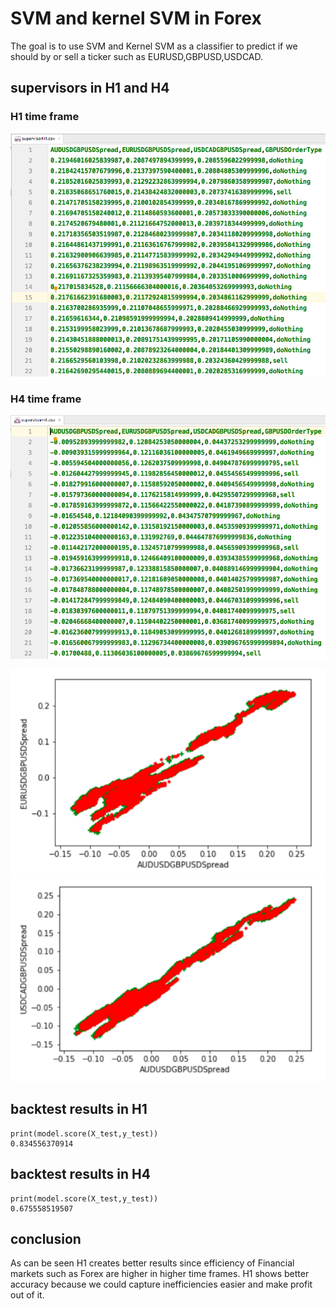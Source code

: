 # SVM and kernel SVM in Forex

The goal is to use SVM and Kernel SVM as a classifier to predict 
if we should by or sell a ticker such as EURUSD,GBPUSD,USDCAD.


## supervisors in H1 and H4
### H1 time frame
![](H1.png)
### H4 time frame
![](H4.png)


![](eurusdgbpusd.png)
![](usdcadgbpusd.png)

## backtest results in H1
```
print(model.score(X_test,y_test))
0.834556370914
```

## backtest results in H4
```
print(model.score(X_test,y_test))
0.675558519507
```
## conclusion

As can be seen H1 creates better results since efficiency of Financial markets
such as Forex are higher in higher time frames. H1 shows better accuracy because 
we could capture inefficiencies easier and make profit out of it. 
